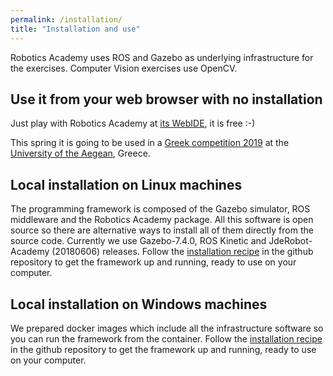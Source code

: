 ```yaml
---
permalink: /installation/
title: "Installation and use"
---
```


Robotics Academy uses ROS and Gazebo as underlying infrastructure for the exercises. Computer Vision exercises use OpenCV. 


## Use it from your web browser with no installation

Just play with Robotics Academy at [its WebIDE](https://unibotics.org/), it is free :-)

This spring it is going to be used in a [Greek competition 2019](http://icsdweb.aegean.gr/project/aegeanrobotics/web/programarobot/) at the [University of the Aegean](http://samosweb.aegean.gr/), Greece. 


## Local installation on Linux machines

The programming framework is composed of the Gazebo simulator, ROS middleware and the Robotics Academy package. All this software is open source so there are alternative ways to install all of them directly from the source code. Currently we use Gazebo-7.4.0, ROS Kinetic and JdeRobot-Academy (20180606) releases. Follow the [installation recipe](https://github.com/JdeRobot/RoboticsAcademy/blob/master/README.md) in the github repository to get the framework up and running, ready to use on your computer. 


## Local installation on Windows machines

We prepared docker images which include all the infrastructure software so you can run the framework from the container. Follow the [installation recipe](https://github.com/JdeRobot/RoboticsAcademy/blob/master/README.md) in the github repository to get the framework up and running, ready to use on your computer. 

